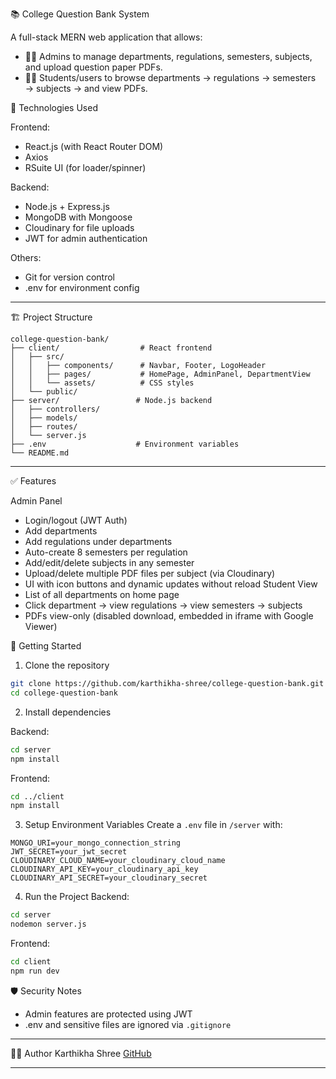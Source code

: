  📚 College Question Bank System

A full-stack MERN web application that allows:

- 👩‍🏫 Admins to manage departments, regulations, semesters, subjects, and upload question paper PDFs.
- 👨‍🎓 Students/users to browse departments → regulations → semesters → subjects → and view PDFs.

🧩 Technologies Used

Frontend:
- React.js (with React Router DOM)
- Axios
- RSuite UI (for loader/spinner)

Backend:
- Node.js + Express.js
- MongoDB with Mongoose
- Cloudinary for file uploads
- JWT for admin authentication

Others:
- Git for version control
- .env for environment config

---

 🏗️ Project Structure

```
college-question-bank/
├── client/                  # React frontend
│   ├── src/
│   │   ├── components/      # Navbar, Footer, LogoHeader
│   │   ├── pages/           # HomePage, AdminPanel, DepartmentView
│   │   └── assets/          # CSS styles
│   └── public/
├── server/                 # Node.js backend
│   ├── controllers/
│   ├── models/
│   ├── routes/
│   └── server.js
├── .env                    # Environment variables
└── README.md
```

---

✅ Features

Admin Panel
- Login/logout (JWT Auth)
- Add departments
- Add regulations under departments
- Auto-create 8 semesters per regulation
- Add/edit/delete subjects in any semester
- Upload/delete multiple PDF files per subject (via Cloudinary)
- UI with icon buttons and dynamic updates without reload
Student View
- List of all departments on home page
- Click department → view regulations → view semesters → subjects
- PDFs view-only (disabled download, embedded in iframe with Google Viewer)

🚀 Getting Started

1. Clone the repository
```bash
git clone https://github.com/karthikha-shree/college-question-bank.git
cd college-question-bank
```

 2. Install dependencies

Backend:
```bash
cd server
npm install
```

Frontend:
```bash
cd ../client
npm install
```

3. Setup Environment Variables
Create a `.env` file in `/server` with:
```
MONGO_URI=your_mongo_connection_string
JWT_SECRET=your_jwt_secret
CLOUDINARY_CLOUD_NAME=your_cloudinary_cloud_name
CLOUDINARY_API_KEY=your_cloudinary_api_key
CLOUDINARY_API_SECRET=your_cloudinary_secret
```

4. Run the Project
Backend:
```bash
cd server
nodemon server.js
```

Frontend:
```bash
cd client
npm run dev
```


 🛡️ Security Notes
- Admin features are protected using JWT
- .env and sensitive files are ignored via `.gitignore`

---

👩‍💻 Author
Karthikha Shree
[GitHub](https://github.com/karthikha-shree)

---

